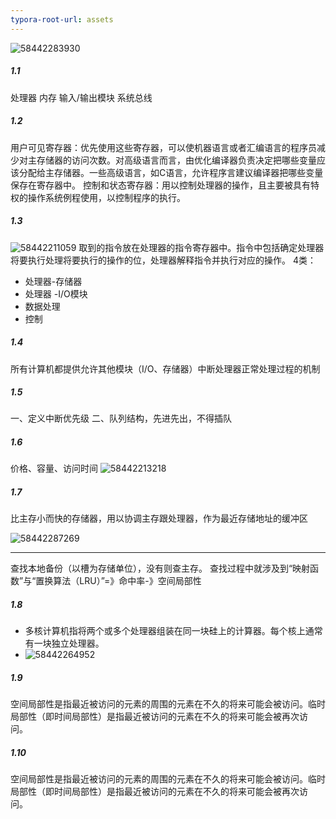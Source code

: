 ```yaml
---
typora-root-url: assets
---
```


![58442283930](/1584422839300-1584422841462.png)

##### 1.1

处理器 内存 输入/输出模块  系统总线
##### 1.2
用户可见寄存器：优先使用这些寄存器，可以使机器语言或者汇编语言的程序员减少对主存储器的访问次数。对高级语言而言，由优化编译器负责决定把哪些变量应该分配给主存储器。一些高级语言，如C语言，允许程序言建议编译器把哪些变量保存在寄存器中。
控制和状态寄存器：用以控制处理器的操作，且主要被具有特权的操作系统例程使用，以控制程序的执行。
##### 1.3 
![58442211059](/1584422898647-1584422899926.png)
取到的指令放在处理器的指令寄存器中。指令中包括确定处理器将要执行处理将要执行的操作的位，处理器解释指令并执行对应的操作。
4类： 
- 处理器-存储器
- 处理器 -I/O模块
- 数据处理
- 控制 
##### 1.4 
所有计算机都提供允许其他模块（I/O、存储器）中断处理器正常处理过程的机制
##### 1.5 
一、定义中断优先级   二、队列结构，先进先出，不得插队
##### 1.6
价格、容量、访问时间
![58442213218](/1584423136632-1584423137628.png)

##### 1.7
比主存小而快的存储器，用以协调主存跟处理器，作为最近存储地址的缓冲区

![58442287269](/1584422872699-1584422873940.png)

* * *
查找本地备份（以槽为存储单位），没有则查主存。
查找过程中就涉及到“映射函数”与“置换算法（LRU）”=》命中率-》空间局部性

##### 1.8
- 多核计算机指将两个或多个处理器组装在同一块硅上的计算器。每个核上通常有一块独立处理器。
- ![58442264952](/1584422649520.png)

##### 1.9 
空间局部性是指最近被访问的元素的周围的元素在不久的将来可能会被访问。临时局部性（即时间局部性）是指最近被访问的元素在不久的将来可能会被再次访问。 


##### 1.10
空间局部性是指最近被访问的元素的周围的元素在不久的将来可能会被访问。临时局部性（即时间局部性）是指最近被访问的元素在不久的将来可能会被再次访问。 